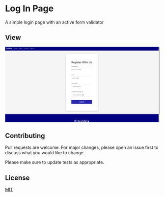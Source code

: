 # Log In Page

A simple login page with an active form validator

## View

![Log In Screen](img/Log_In.png)


## Contributing
Pull requests are welcome. For major changes, please open an issue first to discuss what you would like to change.

Please make sure to update tests as appropriate.

## License
[MIT](https://choosealicense.com/licenses/mit/)
